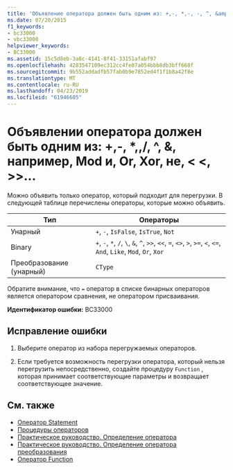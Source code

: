 ```yaml
---
title: 'Объявление оператора должен быть одним из: +,-, *,-, -, ^, &amp;, например, Mod и, Or, Xor, не так, <<>>,, =, <>, <, < =, >, > =, CType, IsTrue, IsFalse'
ms.date: 07/20/2015
f1_keywords:
- bc33000
- vbc33000
helpviewer_keywords:
- BC33000
ms.assetid: 15c5d8eb-3a8c-4141-8f41-33151afabf97
ms.openlocfilehash: 4283547109ec312cc4fe07a054bbb8db3bff660f
ms.sourcegitcommit: 9b552addadfb57fab0b9e7852ed4f1f1b8a42f8e
ms.translationtype: MT
ms.contentlocale: ru-RU
ms.lasthandoff: 04/23/2019
ms.locfileid: "61946605"
---
```

# <a name="operator-declaration-must-be-one-of----amp-like-mod-and-or-xor-not--"></a>Объявлении оператора должен быть одним из: +,-, *,\,/, ^, &amp;, например, Mod и, Or, Xor, не, \< \<, >>...
Можно объявить только оператор, который подходит для перегрузки. В следующей таблице перечислены операторы, которые можно объявить.  
  
|Тип|Операторы|  
|----------|---------------|  
|Унарный|`+`, `-`, `IsFalse`, `IsTrue`, `Not`|  
|Binary|`+`, `-`, `*`, `/`, `\`, `&`, `^`, `>>`, `<<`, `=`, `<>`, `>`, `>=`, `<`, `<=`, `And`, `Like`, `Mod`, `Or`, `Xor`|  
|Преобразование (унарный)|`CType`|  
  
 Обратите внимание, что `=` оператор в списке бинарных операторов является оператором сравнения, не оператором присваивания.  
  
 **Идентификатор ошибки:** BC33000  
  
## <a name="to-correct-this-error"></a>Исправление ошибки  
  
1. Выберите оператор из набора перегружаемых операторов.  
  
2. Если требуется возможность перегрузки оператора, который нельзя перегрузить непосредственно, создайте процедуру `Function` , которая принимает соответствующие параметры и возвращает соответствующее значение.  
  
## <a name="see-also"></a>См. также

- [Оператор Statement](../../../visual-basic/language-reference/statements/operator-statement.md)
- [Процедуры операторов](../../../visual-basic/programming-guide/language-features/procedures/operator-procedures.md)
- [Практическое руководство. Определение оператора](../../../visual-basic/programming-guide/language-features/procedures/how-to-define-an-operator.md)
- [Практическое руководство. Определение оператора преобразования](../../../visual-basic/programming-guide/language-features/procedures/how-to-define-a-conversion-operator.md)
- [Оператор Function](../../../visual-basic/language-reference/statements/function-statement.md)
